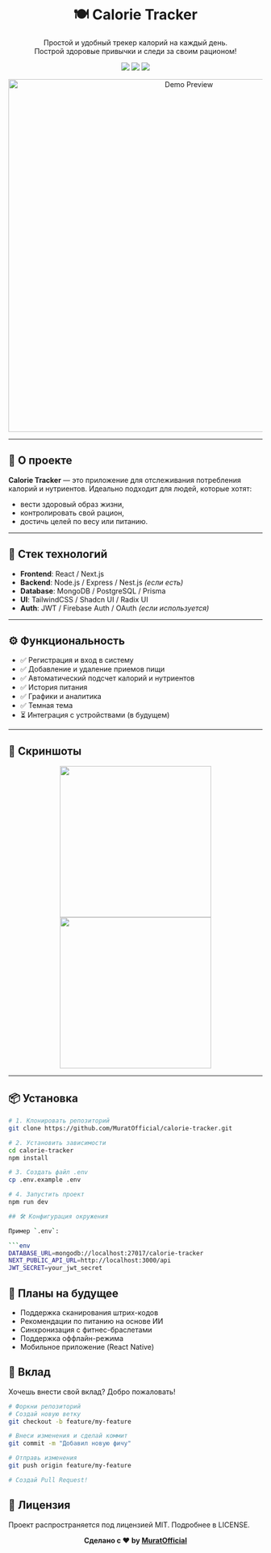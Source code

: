 <h1 align="center">🍽️ Calorie Tracker</h1>
<p align="center">
  Простой и удобный трекер калорий на каждый день.<br/>
  Построй здоровые привычки и следи за своим рационом!
</p>

<p align="center">
  <img src="https://img.shields.io/github/languages/top/MuratOfficial/calorie-tracker?style=flat-square" />
  <img src="https://img.shields.io/github/license/MuratOfficial/calorie-tracker?style=flat-square" />
  <img src="https://img.shields.io/github/stars/MuratOfficial/calorie-tracker?style=flat-square" />
</p>

<p align="center">
  <img src="https://user-images.githubusercontent.com/placeholder/demo.gif" alt="Demo Preview" width="700"/>
</p>

---

## 🚀 О проекте

**Calorie Tracker** — это приложение для отслеживания потребления калорий и нутриентов. Идеально подходит для людей, которые хотят:

- вести здоровый образ жизни,
- контролировать свой рацион,
- достичь целей по весу или питанию.

---

## 🧰 Стек технологий

- **Frontend**: React / Next.js  
- **Backend**: Node.js / Express / Nest.js *(если есть)*  
- **Database**: MongoDB / PostgreSQL / Prisma  
- **UI**: TailwindCSS / Shadcn UI / Radix UI  
- **Auth**: JWT / Firebase Auth / OAuth *(если используется)*

---

## ⚙️ Функциональность

- ✅ Регистрация и вход в систему  
- ✅ Добавление и удаление приемов пищи  
- ✅ Автоматический подсчет калорий и нутриентов  
- ✅ История питания  
- ✅ Графики и аналитика  
- ✅ Темная тема  
- ⏳ Интеграция с устройствами (в будущем)

---

## 📸 Скриншоты

<p align="center">
  <img src="https://user-images.githubusercontent.com/placeholder/screenshot1.png" width="300"/>
  <img src="https://user-images.githubusercontent.com/placeholder/screenshot2.png" width="300"/>
</p>

---

## 📦 Установка

```bash
# 1. Клонировать репозиторий
git clone https://github.com/MuratOfficial/calorie-tracker.git

# 2. Установить зависимости
cd calorie-tracker
npm install

# 3. Создать файл .env
cp .env.example .env

# 4. Запустить проект
npm run dev

## 🛠️ Конфигурация окружения

Пример `.env`:

```env
DATABASE_URL=mongodb://localhost:27017/calorie-tracker
NEXT_PUBLIC_API_URL=http://localhost:3000/api
JWT_SECRET=your_jwt_secret
```

## 📌 Планы на будущее

* Поддержка сканирования штрих-кодов
* Рекомендации по питанию на основе ИИ
* Синхронизация с фитнес-браслетами
* Поддержка оффлайн-режима
* Мобильное приложение (React Native)

## 🤝 Вклад
Хочешь внести свой вклад? Добро пожаловать!

```bash
# Форкни репозиторий
# Создай новую ветку
git checkout -b feature/my-feature

# Внеси изменения и сделай коммит
git commit -m "Добавил новую фичу"

# Отправь изменения
git push origin feature/my-feature

# Создай Pull Request!
```

## 📄 Лицензия
Проект распространяется под лицензией MIT. Подробнее в LICENSE.

<p align="center"> <b>Сделано с ❤️ by <a href="https://github.com/MuratOfficial">MuratOfficial</a></b> </p>

